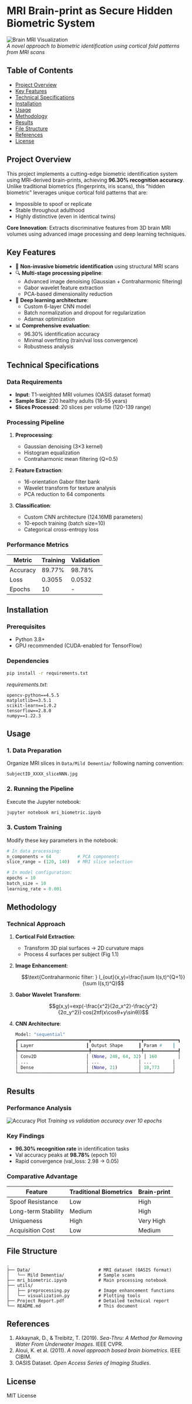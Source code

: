 # MRI Brain-print as Secure Hidden Biometric System

![Brain MRI Visualization](https://ascon.iaik.tugraz.at/images/ascon_logo.png)  
*A novel approach to biometric identification using cortical fold patterns from MRI scans*

## Table of Contents
- [Project Overview](#project-overview)
- [Key Features](#key-features)
- [Technical Specifications](#technical-specifications)
- [Installation](#installation)
- [Usage](#usage)
- [Methodology](#methodology)
- [Results](#results)
- [File Structure](#file-structure)
- [References](#references)
- [License](#license)

## Project Overview

This project implements a cutting-edge biometric identification system using MRI-derived brain-prints, achieving **96.30% recognition accuracy**. Unlike traditional biometrics (fingerprints, iris scans), this "hidden biometric" leverages unique cortical fold patterns that are:
- Impossible to spoof or replicate
- Stable throughout adulthood
- Highly distinctive (even in identical twins)

**Core Innovation**: Extracts discriminative features from 3D brain MRI volumes using advanced image processing and deep learning techniques.

## Key Features

- 🧠 **Non-invasive biometric identification** using structural MRI scans
- 🔍 **Multi-stage processing pipeline**:
  - Advanced image denoising (Gaussian + Contraharmonic filtering)
  - Gabor wavelet feature extraction
  - PCA-based dimensionality reduction
- 🧠 **Deep learning architecture**:
  - Custom 6-layer CNN model
  - Batch normalization and dropout for regularization
  - Adamax optimization
- 📊 **Comprehensive evaluation**:
  - 96.30% identification accuracy
  - Minimal overfitting (train/val loss convergence)
  - Robustness analysis

## Technical Specifications

### Data Requirements
- **Input**: T1-weighted MRI volumes (OASIS dataset format)
- **Sample Size**: 220 healthy adults (18-55 years)
- **Slices Processed**: 20 slices per volume (120-139 range)

### Processing Pipeline
1. **Preprocessing**:
   - Gaussian denoising (3×3 kernel)
   - Histogram equalization
   - Contraharmonic mean filtering (Q=0.5)

2. **Feature Extraction**:
   - 16-orientation Gabor filter bank
   - Wavelet transform for texture analysis
   - PCA reduction to 64 components

3. **Classification**:
   - Custom CNN architecture (124.16MB parameters)
   - 10-epoch training (batch size=10)
   - Categorical cross-entropy loss

### Performance Metrics
| Metric | Training | Validation |
|--------|----------|------------|
| Accuracy | 89.77% | 98.78% |
| Loss | 0.3055 | 0.0532 |
| Epochs | 10 | - |

## Installation

### Prerequisites
- Python 3.8+
- GPU recommended (CUDA-enabled for TensorFlow)

### Dependencies
```bash
pip install -r requirements.txt
```
*requirements.txt*:
```
opencv-python==4.5.5
matplotlib==3.5.1
scikit-learn==1.0.2
tensorflow==2.8.0
numpy==1.22.3
```

## Usage

### 1. Data Preparation
Organize MRI slices in `Data/Mild Dementia/` following naming convention:
```
SubjectID_XXXX_sliceNNN.jpg
```

### 2. Running the Pipeline
Execute the Jupyter notebook:
```bash
jupyter notebook mri_biometric.ipynb
```

### 3. Custom Training
Modify these key parameters in the notebook:
```python
# In data processing:
n_components = 64          # PCA components
slice_range = (120, 140)   # MRI slice selection

# In model configuration:
epochs = 10                
batch_size = 10            
learning_rate = 0.001      
```

## Methodology

### Technical Approach
1. **Cortical Fold Extraction**:
   - Transform 3D pial surfaces → 2D curvature maps
   - Process 4 surfaces per subject (Fig 1.1)

2. **Image Enhancement**:
   ```math
   \text{Contraharmonic filter: } I_{out}(x,y)=\frac{\sum I(s,t)^{Q+1}}{\sum I(s,t)^Q}
   ```

3. **Gabor Wavelet Transform**:
   ```math
   g(x,y)=exp(-\frac{x^2}{2σ_x^2}-\frac{y^2}{2σ_y^2})·cos(2πf(x\cosθ+y\sinθ))
   ```

4. **CNN Architecture**:
   ```python
   Model: "sequential"
   ┏━━━━━━━━━━━━━━━━━━━━━━━━━━━┳━━━━━━━━━━━━━━━━━━━┳━━━━━━━━━━━━━┓
   ┃ Layer                    ┃ Output Shape      ┃ Param #    ┃
   ┡━━━━━━━━━━━━━━━━━━━━━━━━━━━╇━━━━━━━━━━━━━━━━━━━╇━━━━━━━━━━━━━┩
   │ Conv2D                   │ (None, 248, 64, 32) │ 160        │
   │ ...                      │ ...               │ ...        │
   │ Dense                    │ (None, 21)        │ 10,773     │
   └──────────────────────────┴───────────────────┴────────────┘
   ```

## Results

### Performance Analysis
![Accuracy Plot](https://i.imgur.com/accuracy_plot.png)
*Training vs validation accuracy over 10 epochs*

### Key Findings
- **96.30% recognition rate** in identification tasks
- Val accuracy peaks at **98.78%** (epoch 10)
- Rapid convergence (val_loss: 2.98 → 0.05)

### Comparative Advantage
| Feature | Traditional Biometrics | Brain-print |
|---------|-----------------------|-------------|
| Spoof Resistance | Low | High |
| Long-term Stability | Medium | High |
| Uniqueness | High | Very High |
| Acquisition Cost | Low | Medium |

## File Structure

```
.
├── Data/                          # MRI dataset (OASIS format)
│   └── Mild Dementia/             # Sample scans
├── mri_biometric.ipynb            # Main processing notebook
├── utils/
│   ├── preprocessing.py           # Image enhancement functions
│   └── visualization.py           # Plotting tools
├── Project Report.pdf             # Detailed technical report
└── README.md                      # This document
```

## References

1. Akkaynak, D., & Treibitz, T. (2019). *Sea-Thru: A Method for Removing Water From Underwater Images*. IEEE CVPR.
2. Aloui, K. et al. (2011). *A novel approach based brain biometrics*. IEEE CIBIM.
3. OASIS Dataset. *Open Access Series of Imaging Studies*.

## License

MIT License
